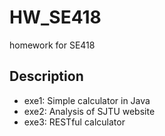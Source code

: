 # HW_SE418
homework for SE418

## Description
- exe1: Simple calculator in Java
- exe2: Analysis of SJTU website
- exe3: RESTful calculator